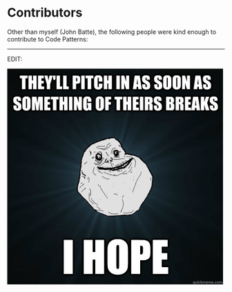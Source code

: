 # Contributors #

Other than myself (John Batte), the following people were kind enough to contribute to Code Patterns:


----------

EDIT:

![just looking for a good fork](content/qm_alone.jpg)